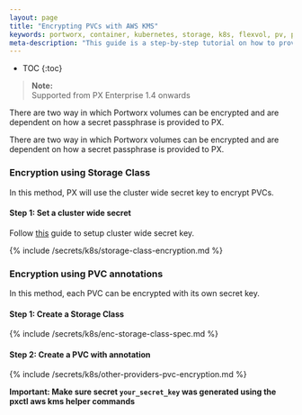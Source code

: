 ```yaml
---
layout: page
title: "Encrypting PVCs with AWS KMS"
keywords: portworx, container, kubernetes, storage, k8s, flexvol, pv, persistent disk, encryption, pvc, aws, kms
meta-description: "This guide is a step-by-step tutorial on how to provision encrypted PVCs with Portworx configured with AWS KMS"
---
```


* TOC
{:toc}

>**Note:**<br/>Supported from PX Enterprise 1.4 onwards

There are two way in which Portworx volumes can be encrypted and are dependent on how a secret passphrase is provided to PX.

There are two way in which Portworx volumes can be encrypted and are dependent on how a secret passphrase is provided to PX.

### Encryption using Storage Class

In this method, PX will use the cluster wide secret key to encrypt PVCs.

#### Step 1: Set a cluster wide secret

Follow [this](/secrets/portworx-with-aws-kms.html#setting-cluster-wide-secret-key) guide to setup cluster wide secret key.

{% include /secrets/k8s/storage-class-encryption.md %}

### Encryption using PVC annotations

In this method, each PVC can be encrypted with its own secret key.

#### Step 1: Create a Storage Class

{% include /secrets/k8s/enc-storage-class-spec.md %}

#### Step 2: Create a PVC with annotation

{% include /secrets/k8s/other-providers-pvc-encryption.md  %}

__Important: Make sure secret `your_secret_key` was generated using the pxctl aws kms helper commands__
